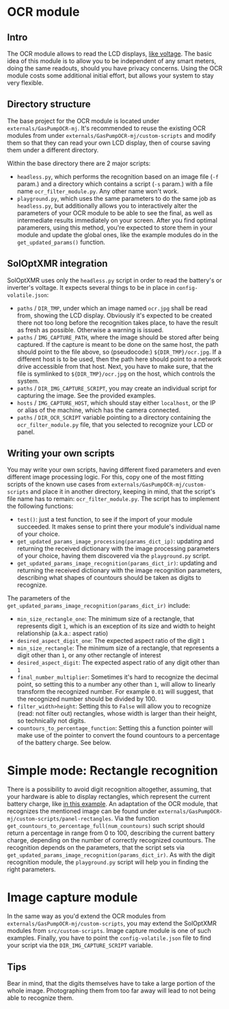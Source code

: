 # OCR module

## Intro
The OCR module allows to read the LCD displays, [like voltage](../src/data/img/lcd-glowing.jpg). 
The basic idea of this module is to allow you to be independent of any smart meters, doing the same readouts, should you have privacy concerns. 
Using the OCR module costs some additional initial effort, but allows your system to stay very flexible.

## Directory structure
The base project for the OCR module is located under `externals/GasPumpOCR-mj`. 
It's recommended to reuse the existing OCR modules from under `externals/GasPumpOCR-mj/custom-scripts` and modify them so that they can read your own LCD display, then of course saving them under a different directory.

Within the base directory there are 2 major scripts:
- `headless.py`, which performs the recognition based on an image file (`-f` param.) and a directory which contains a script (`-s` param.) with a file name `ocr_filter_module.py`. Any other name won't work.
- `playground.py`, which uses the same parameters to do the same job as `headless.py`, but additionally allows you to interactively alter the parameters of your OCR module to be able to see the final, as well as intermediate results immediately on your screen. After you find optimal paramerers, using this method, you're expected to store them in your module and update the global ones, like the example modules do in the `get_updated_params()` function.

## SolOptXMR integration
SolOptXMR uses only the `headless.py` script in order to read the battery's or inverter's voltage. It expects several things to be in place in `config-volatile.json`:
- `paths` / `DIR_TMP`, under which an image named `ocr.jpg` shall be read from, showing the LCD display. Obviously it's expected to be created there not too long before the recognition takes place, to have the result as fresh as possible. Otherwise a warning is issued.
- `paths` / `IMG_CAPTURE_PATH`, where the image should be stored after being captured. If the capture is meant to be done on the same host, the path should point to the file above, so (pseudocode:) `${DIR_TMP}/ocr.jpg`. If a different host is to be used, then the path here should point to a network drive accessible from that host. Next, you have to make sure, that the file is symlinked to `${DIR_TMP}/ocr.jpg` on the host, which controls the system.
- `paths` / `DIR_IMG_CAPTURE_SCRIPT`, you may create an individual script for capturing the image. See the provided examples.
- `hosts` / `IMG_CAPTURE_HOST`, which should stay either `localhost`, or the IP or alias of the machine, which has the camera connected.
- `paths` / `DIR_OCR_SCRIPT` variable pointing to a directory containing the `ocr_filter_module.py` file, that you selected to recognize your LCD or panel.

## Writing your own scripts
You may write your own scripts, having different fixed parameters and even different image processing logic. 
For this, copy one of the most fitting scripts of the known use cases from `externals/GasPumpOCR-mj/custom-scripts` and place it in another directory, keeping in mind, that the script's file name has to remain: `ocr_filter_module.py`. 
The script has to implement the following functions:
- `test()`: just a test function, to see if the import of your module succeeded. It makes sense to print there your module's individual name of your choice.
- `get_updated_params_image_processing(params_dict_ip)`: updating and returning the received dictionary with the image processing parameters of your choice, having them discovered via the `playground.py` script.
- `get_updated_params_image_recognition(params_dict_ir)`: updating and returning the received dictionary with the image recognition parameters, describing what shapes of countours should be taken as digits to recognize.

The parameters of the `get_updated_params_image_recognition(params_dict_ir)` include:
- `min_size_rectangle_one`: The minimum size of a rectangle, that represents digit `1`, which is an exception of its size and width to height relationship (a.k.a.: aspect ratio)
- `desired_aspect_digit_one`: The expected aspect ratio of the digit `1`
- `min_size_rectangle`: The minimum size of a rectangle, that represents a digit other than `1`, or any other rectangle of interest
- `desired_aspect_digit`: The expected aspect ratio of any digit other than `1`
- `final_number_multiplier`: Sometimes it's hard to recognize the decimal point, so setting this to a number any other than `1`, will allow to linearly transform the recognized number. For example `0.01` will suggest, that the recognized number should be divided by 100.
- `filter_width>height`: Setting this to `False` will allow you to recognize (read: not filter out) rectangles, whose width is larger than their height, so technically not digits.
- `countours_to_percentage_function`: Setting this a function pointer will make use of the pointer to convert the found countours to a percentage of the battery charge. See below.

# Simple mode: Rectangle recognition
There is a possibility to avoid digit recognition altogether, assuming, that your hardware is able to display rectangles, which represent the current battery charge, like [in this example](../src/data/img/panel-rectangles.jpg). 
An adaptation of the OCR module, that recognizes the mentioned image can be found under `externals/GasPumpOCR-mj/custom-scripts/panel-rectangles`.
Via the function `get_countours_to_percentage_full(num_countours)` such script should return a percentage in range from 0 to 100, describing the current battery charge, depending on the number of correctly recognized countours.
The recognition depends on the parameters, that the script sets via `get_updated_params_image_recognition(params_dict_ir)`.
As with the digit recognition module, the `playground.py` script will help you in finding the right parameters.

# Image capture module
In the same way as you'd extend the OCR modules from `externals/GasPumpOCR-mj/custom-scripts`, you may extend the SolOptXMR modules from `src/custom-scripts`. Image capture module is one of such examples. Finally, you have to point the `config-volatile.json` file to find your script via the `DIR_IMG_CAPTURE_SCRIPT` variable.

## Tips
Bear in mind, that the digits themselves have to take a large portion of the whole image. Photographing them from too far away will lead to not being able to recognize them.

